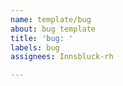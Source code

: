 ```yaml
---
name: template/bug
about: bug template
title: 'bug: '
labels: bug
assignees: Innsbluck-rh

---
```



